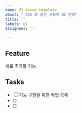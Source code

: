 ```yaml
---
name: UI issue template
about: " CSS 와 같은 사용자 UI 변경"
title: ''
labels: UI
assignees: ''

---
```


## Feature
새로 추가할 기능

## Tasks
- [ ] 기능 구현을 위한 작업 목록
- [ ] 
- [ ]

